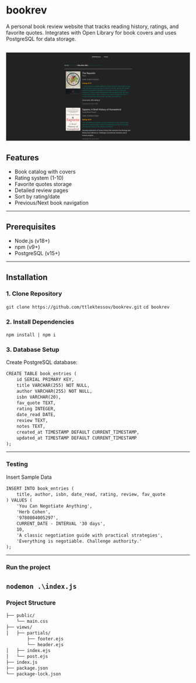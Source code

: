 # bookrev

A personal book review website that tracks reading history, ratings, and favorite quotes. Integrates with Open Library for book covers and uses PostgreSQL for data storage.

![Screenshot](/public/screenshot.png)
----
## Features
- Book catalog with covers
- Rating system (1-10)
- Favorite quotes storage
- Detailed review pages
- Sort by rating/date
- Previous/Next book navigation
----
## Prerequisites
- Node.js (v18+)
- npm (v9+)
- PostgreSQL (v15+)
----
## Installation

### 1. Clone Repository
`git clone https://github.com/ttlektessov/bookrev.git`
`cd bookrev`
### 2. Install Dependencies
`npm install | npm i`
### 3. Database Setup
Create PostgreSQL database:
```
CREATE TABLE book_entries (
    id SERIAL PRIMARY KEY,
    title VARCHAR(255) NOT NULL,
    author VARCHAR(255) NOT NULL,
    isbn VARCHAR(20),
    fav_quote TEXT,
    rating INTEGER,
    date_read DATE,
    review TEXT,
    notes TEXT,
    created_at TIMESTAMP DEFAULT CURRENT_TIMESTAMP,
    updated_at TIMESTAMP DEFAULT CURRENT_TIMESTAMP
);
```
----
### Testing
Insert Sample Data
```
INSERT INTO book_entries (
    title, author, isbn, date_read, rating, review, fav_quote
) VALUES (
    'You Can Negotiate Anything',
    'Herb Cohen',
    '9780804005297',
    CURRENT_DATE - INTERVAL '30 days',
    10,
    'A classic negotiation guide with practical strategies',
    'Everything is negotiable. Challenge authority.'
);
```
----
### Run the project
`nodemon .\index.js`
----
### Project Structure
```
├── public/          
    └── main.css
├── views/           
│   ├── partials/
        ├── footer.ejs
        └── header.ejs
│   ├── index.ejs
│   └── post.ejs
├── index.js         
├── package.json
└── package-lock.json    
```